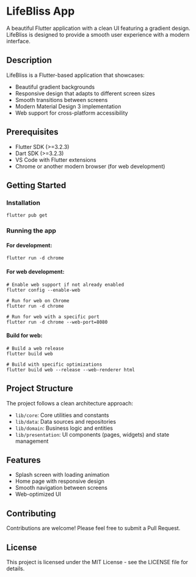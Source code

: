 # LifeBliss App

A beautiful Flutter application with a clean UI featuring a gradient design. LifeBliss is designed to provide a smooth user experience with a modern interface.

## Description

LifeBliss is a Flutter-based application that showcases:
- Beautiful gradient backgrounds
- Responsive design that adapts to different screen sizes
- Smooth transitions between screens
- Modern Material Design 3 implementation
- Web support for cross-platform accessibility

## Prerequisites

- Flutter SDK (>=3.2.3)
- Dart SDK (>=3.2.3)
- VS Code with Flutter extensions
- Chrome or another modern browser (for web development)

## Getting Started

### Installation

```
flutter pub get
```

### Running the app

#### For development:
```
flutter run -d chrome
```

#### For web development:
```
# Enable web support if not already enabled
flutter config --enable-web

# Run for web on Chrome
flutter run -d chrome

# Run for web with a specific port
flutter run -d chrome --web-port=8080
```

#### Build for web:
```
# Build a web release
flutter build web

# Build with specific optimizations
flutter build web --release --web-renderer html
```

## Project Structure

The project follows a clean architecture approach:
- `lib/core`: Core utilities and constants
- `lib/data`: Data sources and repositories
- `lib/domain`: Business logic and entities
- `lib/presentation`: UI components (pages, widgets) and state management

## Features

- Splash screen with loading animation
- Home page with responsive design
- Smooth navigation between screens
- Web-optimized UI

## Contributing

Contributions are welcome! Please feel free to submit a Pull Request.

## License

This project is licensed under the MIT License - see the LICENSE file for details.
